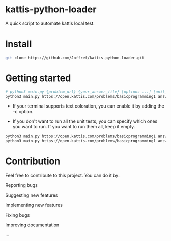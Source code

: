 # kattis-python-loader
A quick script to automate kattis local test.

# Install
```bash
git clone https://github.com/Joffref/kattis-python-loader.git
```

# Getting started
```bash
# python3 main.py {problem_url} {your_answer_file} [options ...] [unit_tests_to_run ...]
python3 main.py https://open.kattis.com/problems/basicprogramming1 answer.py
```

- If your terminal supports text coloration, you can enable it by adding the -c option.

- If you don't want to run all the unit tests, you can specify which ones you want to run. If you want to run them all, keep it empty.

```bash
python3 main.py https://open.kattis.com/problems/basicprogramming1 answer.py -c
python3 main.py https://open.kattis.com/problems/basicprogramming1 answer.py 1 3
```

# Contribution
Feel free to contribute to this project. You can do it by:

Reporting bugs

Suggesting new features

Implementing new features

Fixing bugs

Improving documentation

...
